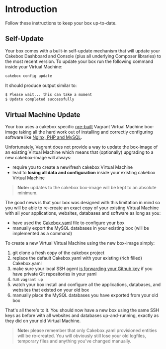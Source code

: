 # Introduction

Follow these instructions to keep your box up-to-date.

## Self-Update

Your box comes with a built-in self-update mechanism that will update
your Cakebox Dashboard and Console (plus all underlying Composer
libraries) to the most recent version. To update your box run the
following command inside your Virtual Machine:

```bash
cakebox config update
```

It should produce output similar to:

```bash
$ Please wait... this can take a moment
$ Update completed successfully
```

## Virtual Machine Update

Your box uses a cakebox specific [pre-built](https://github.com/alt3/cakebox-builder)
Vagrant Virtual Machine box-image taking all the hard work out of
installing and correctly configuring software like
[Nginx, PHP and MySQL](features/#software).

Unfortunately, Vagrant does not provide a way to update the box-image
of an existing Virtual Machine which means that (optionally) upgrading
to a new cakebox-image will always:

+ require you to create a new/fresh cakebox Virtual Machine
+ lead to **losing all data and configuration** inside your existing
cakebox Virtual Machine

> **Note:** updates to the cakebox box-image will be kept to an absolute minimum.

The good news is that your box was designed with this limitation in mind so
you will be able to re-create an exact copy of your existing Virtual Machine
with all your applications, websites, databases and software as long as you:

+ have used the [Cakebox.yaml](usage/cakebox-yaml/) file to configure your box
+ manually export the MySQL databases in your existing box (will be implemented as a command)

To create a new Virtual Virtual Machine using the new box-image simply:

1. git clone a fresh copy of the cakebox project
2. replace the default Cakebox.yaml with your existing (rich filled) Cakebox.yaml
3. make sure your local SSH agent
[is forwarding your Github key](tutorials/connecting-your-github-ssh-key/)
if you have private Git repositories in your yaml
4. run ``vagrant up``
5. watch your box install and configure all the applications, databases,
and websites that existed on your old box
6. manually place the MySQL databases you have exported from your old box

That's all there's to it. You should now have a new box using
the same SSH keys as before with all websites and databases
up-and-running, exactly as they did on your old Virtual Machine.

> **Note:** please remember that only Cakebox.yaml provisioned entities
> will be re-created. You will obviously still lose your old logfiles,
> temporary files and anything you've changed manually.
